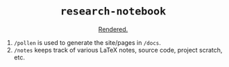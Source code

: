 <div align="center">

<h1><code>research-notebook</code></h1>

[Rendered.](https://github.mit.edu/pages/mccoyb/mccoy-lab-notebook/)

</div>

1. `/pollen` is used to generate the site/pages in `/docs`.
2. `/notes` keeps track of various LaTeX notes, source code, project scratch, etc.
